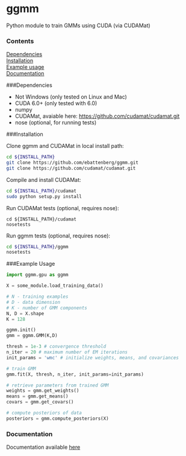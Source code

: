 ggmm
====

Python module to train GMMs using CUDA (via CUDAMat)

### Contents
[Dependencies](#dependencies)  
[Installation](#installation)  
[Example usage](#example-usage)  
[Documentation](#documentation)  

###Dependencies

* Not Windows (only tested on Linux and Mac)
* CUDA 6.0+ (only tested with 6.0)
* numpy
* CUDAMat, avaiable here: https://github.com/cudamat/cudamat.git
* nose (optional, for running tests)

###Installation

Clone ggmm and CUDAMat in local install path:
```bash
cd ${INSTALL_PATH}
git clone https://github.com/ebattenberg/ggmm.git
git clone https://github.com/cudamat/cudamat.git
```

Compile and install CUDAMat:
```bash
cd ${INSTALL_PATH}/cudamat
sudo python setup.py install
```
Run CUDAMat tests (optional, requires nose):
```
cd ${INSTALL_PATH}/cudamat
nosetests
```
Run ggmm tests (optional, requires nose):
```bash
cd ${INSTALL_PATH}/ggmm
nosetests
```

###Example Usage

```python
import ggmm.gpu as ggmm

X = some_module.load_training_data()

# N - training examples
# D - data dimension
# K - number of GMM components
N, D = X.shape 
K = 128

ggmm.init()
gmm = ggmm.GMM(K,D)

thresh = 1e-3 # convergence threshold
n_iter = 20 # maximum number of EM iterations
init_params = 'wmc' # initialize weights, means, and covariances

# train GMM
gmm.fit(X, thresh, n_iter, init_params=init_params)

# retrieve parameters from trained GMM
weights = gmm.get_weights()
means = gmm.get_means()
covars = gmm.get_covars()

# compute posteriors of data
posteriors = gmm.compute_posteriors(X)
```

### Documentation
Documentation available [here](http://ebattenberg.github.io/ggmm)
